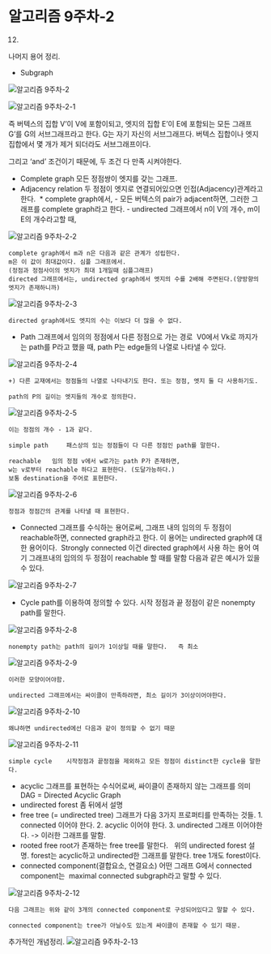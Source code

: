 # 알고리즘 9주차-2

12)
나머지 용어 정리.

- Subgraph

![알고리즘 9주차-2](images/알고리즘%209주차-2.png)

![알고리즘 9주차-2-1](images/알고리즘%209주차-2-1.png)

즉 버텍스의 집합 V’이 V에 포함이되고, 엣지의 집합 E’이 E에 포함되는 모든 그래프 G’를
G의 서브그래프라고 한다.
G는 자기 자신의 서브그래프다.
버텍스 집합이나 엣지 집합에서 몇 개가 제거 되더라도 서브그래프이다.

그리고 ‘and’ 조건이기 때문에, 두 조건 다 만족 시켜야한다.

- Complete graph 모든 정점쌍이 엣지를 갖는 그래프.
- Adjacency relation 두 정점이 엣지로 연결되어있으면 인접(Adjacency)관계라고한다.  * complete graph에서, - 모든 버텍스의 pair가 adjacent하면, 그러한 그래프를 complete graph라고 한다. - undirected 그래프에서 n이 V의 개수, m이 E의 개수라고할 때,

![알고리즘 9주차-2-2](images/알고리즘%209주차-2-2.png)

	complete graph에서 m과 n은 다음과 같은 관계가 성립한다.
	m은 이 값이 최대값이다. 심플 그래프에서.
	(정점과 정점사이의 엣지가 최대 1개일때 심플그래프)
	directed 그래프에서는, undirected graph에서 엣지의 수를 2배해 주면된다.(양방향의 엣지가 존재하니까)
![알고리즘 9주차-2-3](images/알고리즘%209주차-2-3.png)

	directed graph에서도 엣지의 수는 이보다 더 많을 수 없다.

- Path 그래프에서 임의의 정점에서 다른 정점으로 가는 경로  V0에서 Vk로 까지가는 path를 P라고 했을 때, path P는 edge들의 나열로 나타낼 수 있다.

![알고리즘 9주차-2-4](images/알고리즘%209주차-2-4.png)

	+) 다른 교재에서는 정점들의 나열로 나타내기도 한다. 또는 정점, 엣지 둘 다 사용하기도.

	path의 P의 길이는 엣지들의 개수로 정의한다.
![알고리즘 9주차-2-5](images/알고리즘%209주차-2-5.png)

	이는 정점의 개수 - 1과 같다.

	simple path 	패스상의 있는 정점들이 다 다른 정점인 path를 말한다.

	reachable 	임의 정점 v에서 w로가는 path P가 존재하면,
	w는 v로부터 reachable 하다고 표현한다. (도달가능하다.)
	보통 destination을 주어로 표현한다.
![알고리즘 9주차-2-6](images/알고리즘%209주차-2-6.png)

	정점과 정점간의 관계를 나타낼 때 표현한다.

- Connected 그래프를 수식하는 용어로써, 그래프 내의 임의의 두 정점이 reachable하면, connected graph라고 한다. 이 용어는 undirected graph에 대한 용어이다.  Strongly connected 이건 directed graph에서 사용 하는 용어 여기 그래프내의 임의의 두 정점이 reachable 할 때를 말함 다음과 같은 예시가 있을 수 있다.

![알고리즘 9주차-2-7](images/알고리즘%209주차-2-7.png)

- Cycle path를 이용하여 정의할 수 있다. 시작 정점과 끝 정점이 같은 nonempty path를 말한다.

![알고리즘 9주차-2-8](images/알고리즘%209주차-2-8.png)

	nonempty path는 path의 길이가 1이상일 때를 말한다. 	즉 최소 
![알고리즘 9주차-2-9](images/알고리즘%209주차-2-9.png)

	이러한 모양이어야함.

	undirected 그래프에서는 싸이클이 만족하려면, 최소 길이가 3이상이어야한다.
![알고리즘 9주차-2-10](images/알고리즘%209주차-2-10.png)

	왜냐하면 undirected에선 다음과 같이 정의할 수 없기 때문
![알고리즘 9주차-2-11](images/알고리즘%209주차-2-11.png)

 
	simple cycle 	시작정점과 끝정점을 제외하고 모든 정점이 distinct한 cycle을 말한다.

- acyclic 그래프를 표현하는 수식어로써, 싸이클이 존재하지 않는 그래프를 의미  DAG = Directed Acyclic Graph
- undirected forest 좀 뒤에서 설명
- free tree (= undirected tree) 그래프가 다음 3가지 프로퍼티를 만족하는 것들. 1. connected 이어야 한다. 2. acyclic 이어야 한다. 3. undirected 그래프 이어야한다. -> 이러한 그래프를 말함.
- rooted free root가 존재하는 free tree를 말한다.   위의 undirected forest 설명. forest는 acyclic하고 undirected한 그래프를 말한다. tree 1개도 forest이다.
- connected component(결합요소, 연결요소) 어떤 그래프 G에서 connected component는  maximal connected subgraph라고 말할 수 있다.

![알고리즘 9주차-2-12](images/알고리즘%209주차-2-12.png)

	다음 그래프는 위와 같이 3개의 connected component로 구성되어있다고 말할 수 있다.
	
	connected component는 tree가 아닐수도 있는게 싸이클이 존재할 수 있기 때문.

추가적인 개념정리.
![알고리즘 9주차-2-13](images/알고리즘%209주차-2-13.png)


